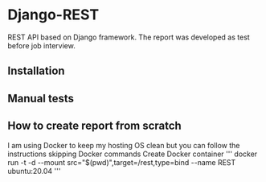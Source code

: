 # Django-REST
REST API based on Django framework. The report was developed as test before job interview.

## Installation

## Manual tests

## How to create report from scratch
I am using Docker to keep my hosting OS clean but you can follow the instructions skipping Docker commands
Create Docker container
'''
docker run -t -d --mount src="$(pwd)",target=/rest,type=bind --name REST ubuntu:20.04
'''


